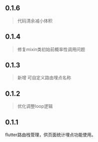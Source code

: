 ## 0.1.6
> 代码清余减小体积

## 0.1.4
> 修复mixin类初始前概率性调用问题

## 0.1.3
> 新增 可自定义路由埋点名称

## 0.1.2
> 优化调整loop逻辑

## 0.1.1

flutter路由栈管理，供页面统计埋点功能使用。
